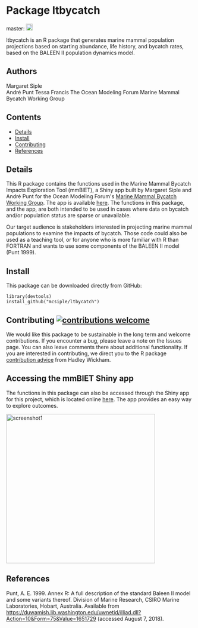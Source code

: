 # Package ltbycatch
master: <a href="https://badge.fury.io/gh/mcsiple%2Fltbycatch"><img src="https://badge.fury.io/gh/mcsiple%2Fltbycatch.svg" alt="GitHub version" height="18"></a>

ltbycatch is an R package that generates marine mammal population projections based on starting abundance, life history, and bycatch rates, based on the BALEEN II population dynamics model.

## Authors
Margaret Siple  
André Punt
Tessa Francis
The Ocean Modeling Forum Marine Mammal Bycatch Working Group

## Contents
-   [Details](#details)
-   [Install](#install)
-   [Contributing](#contributing)
-   [References](#references)
<!-- end toc -->

## Details
This R package contains the functions used in the Marine Mammal Bycatch Impacts Exploration Tool (mmBIET), a Shiny app built by Margaret Siple and André Punt for the Ocean Modeling Forum's [Marine Mammal Bycatch Working Group](https://oceanmodelingforum.org/working-groups/marine-mammal-bycatch-working-group/). The app is available [here](https://msiple.shinyapps.io/mammaltool/). The functions in this package, and the app, are both intended to be used in cases where data on bycatch and/or population status are sparse or unavailable. 

Our target audience is stakeholders interested in projecting marine mammal populations to examine the impacts of bycatch. Those code could also be used as a teaching tool, or for anyone who is more familiar with R than FORTRAN and wants to use some components of the BALEEN II model (Punt 1999). 

## Install
This package can be downloaded directly from GitHub:
```
library(devtools)
install_github("mcsiple/ltbycatch")
```


## Contributing [![contributions welcome](https://img.shields.io/badge/contributions-welcome-brightgreen.svg?style=flat)](https://github.com/dwyl/esta/issues)
We would like this package to be sustainable in the long term and welcome contributions. If you encounter a bug, please leave a note on the Issues page. You can also leave comments there about additional functionality. If you are interested in contributing, we direct you to the R package [contribution advice](http://r-pkgs.had.co.nz/git.html) from Hadley Wickham.

## Accessing the mmBIET Shiny app
The functions in this package can also be accessed through the Shiny app for this project, which is located online [here](https://msiple.shinyapps.io/mammaltool/). The app provides an easy way to explore outcomes. 

<img src="https://github.com/mcsiple/ltbycatch/blob/master/docs/screenshot1.png" alt="screenshot1" width="400">

## References
Punt, A. E. 1999. Annex R: A full description of the standard Baleen II model and some variants thereof. Division of Marine Research, CSIRO Marine Laboratories, Hobart, Australia. Available from https://duwamish.lib.washington.edu/uwnetid/illiad.dll?Action=10&Form=75&Value=1651729 (accessed August 7, 2018).


